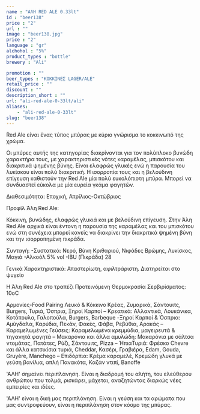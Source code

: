 ```yaml
---
name : "ΑΛΗ RED ALE 0.33lt"
id : "beer138"
price : "2"
url : ""
image : "beer138.jpg"
price : "2"
language : "gr"
alchohol : "5%"
product_types : "bottle"
brewery : "Ali"

promotion : ""
beer_types : "ΚΟΚΚΙΝΕΣ LAGER/ALE"
retail_price : ""
discount : ""
description_short : ""
url: "ali-red-ale-0-33lt/ali"
aliases: 
    - "ali-red-ale-0-33lt"
slug: "beer138"
---
```


Red Ale είναι ένας τύπος μπύρας με κύριο γνώρισμα το κοκκινωπό της χρώμα.

Οι μπύρες αυτής της κατηγορίας διακρίνονται για τον πολύπλοκο βυνώδη χαρακτήρα τους, με χαρακτηριστικές νότες καραμέλας, μπισκότου και διακριτικά ψημένης βύνης.
Είναι ελαφρώς γλυκές ενώ η παρουσία του λυκίσκου είναι πολύ διακριτική.
Η ισορροπία τους και η βελούδινη επίγευση καθιστούν την Red Ale μία πολύ ευκολόπιοτη μπύρα.
Μπορεί να συνδυαστεί εύκολα με μία ευρεία γκάμα φαγητών.

Διαθεσιμότητα: Εποχική, Απρίλιος-Οκτώβριος

Προφίλ Άλη Red Ale:

Κόκκινη, βυνώδης, ελαφρώς γλυκιά και με βελούδινη επίγευση.
Στην Άλη Red Ale αρχικά είναι έντονη η παρουσία της καραμέλας και του μπισκότου ενώ στη συνέχεια μπορεί κανείς να διακρίνει την διακριτικά ψημένη βύνη και την ισορροπημένη πικράδα.

Συνταγή:
-Συστατικά: Νερό, Βύνη Κριθαριού, Νιφάδες Βρώμης, Λυκίσκος, Μαγιά
-Αλκοόλ 5% vol
-IBU (Πικράδα) 28

Γενικά Χαρακτηριστικά:
Απαστερίωτη, αφιλτράριστη.
Διατηρείται στο ψυγείο

Η Άλη Red Ale στο τραπέζι
Προτεινόμενη Θερμοκρασία Σερβιρίσματος:
10οC

Αρμονίες-Food Pairing
Λευκό &amp; Κόκκινο Κρέας, Ζυμαρικά, Σάντουιτς, Burgers, Τυριά, Όσπρια, Ξηροί Καρποί
– Κρεατικά: Αλλαντικά, Λουκάνικα, Κοτόπουλο, Γαλοπούλα, Burgers, Barbeque
-Ξηροί Καρποί &amp; Όσπρια: Αμύγδαλα, Καρύδια, Πεκάν, Φακές, Φάβα, Ρεβύθια, Αρακάς
– Καραμελωμένες Γεύσεις: Καραμελωμένα κρεμμύδια, μαγειρευτά &amp; τηγανητά φαγητά
– Μακαρόνια και άλλα αμυλώδη: Μακαρόνια με σάλτσα ντομάτας, Πατάτες, Ρύζι, Σάντουιτς, Pizza
– ΉπιαΤυριά: Φρέσκο Chevre και άλλα κατσικίσια τυριά, Cheddar, Κασέρι, Γραβιέρα, Edam, Gouda, Gruyère, Manchego
– Επιδόρπια: Κρέμα καραμελέ, Κρεμώδη γλυκά με γεύση βανίλια, απλή Πανακότα, Καζάν ντιπί, Banoffe

&#39;ΑΛΗ&#39; σημαίνει περιπλάνηση. 
Είναι η διαδρομή του αλήτη, του ελεύθερου ανθρώπου που τολμά, ρισκάρει, μάχεται, αναζητώντας διαρκώς νέες εμπειρίες και ιδέες.

&#39;ΑΛΗ&#39; είναι η δική μας περιπλάνηση.
Είναι η γεύση και τα αρώματα που μας συντροφεύουν, είναι η περιπλάνηση στον κόσμο της μπύρας.